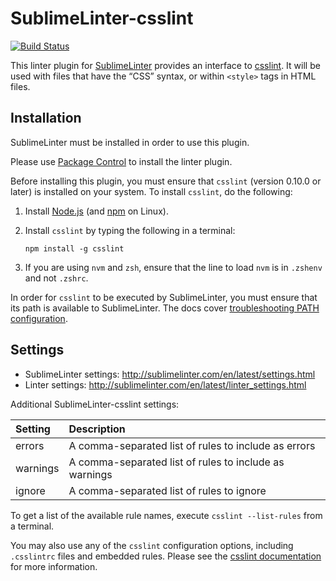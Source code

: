 SublimeLinter-csslint
=========================

[![Build Status](https://travis-ci.org/SublimeLinter/SublimeLinter-csslint.svg?branch=master)](https://travis-ci.org/SublimeLinter/SublimeLinter-csslint)

This linter plugin for [SublimeLinter](https://github.com/SublimeLinter/SublimeLinter) provides an interface to [csslint](https://github.com/stubbornella/csslint/wiki). It will be used with files that have the “CSS” syntax, or within `<style>` tags in HTML files.

## Installation

SublimeLinter must be installed in order to use this plugin. 

Please use [Package Control](https://packagecontrol.io) to install the linter plugin.

Before installing this plugin, you must ensure that `csslint` (version 0.10.0 or later) is installed on your system. To install `csslint`, do the following:

1. Install [Node.js](http://nodejs.org) (and [npm](https://github.com/joyent/node/wiki/Installing-Node.js-via-package-manager) on Linux).

1. Install `csslint` by typing the following in a terminal:
   ```
   npm install -g csslint
   ```

1. If you are using `nvm` and `zsh`, ensure that the line to load `nvm` is in `.zshenv` and not `.zshrc`.

In order for `csslint` to be executed by SublimeLinter, you must ensure that its path is available to SublimeLinter. The docs cover [troubleshooting PATH configuration](http://sublimelinter.com/en/latest/troubleshooting.html#finding-a-linter-executable).

## Settings
- SublimeLinter settings: http://sublimelinter.com/en/latest/settings.html
- Linter settings: http://sublimelinter.com/en/latest/linter_settings.html

Additional SublimeLinter-csslint settings: 

|Setting|Description|
|:------|:----------|
|errors|A comma-separated list of rules to include as errors|
|warnings|A comma-separated list of rules to include as warnings|
|ignore|A comma-separated list of rules to ignore|

To get a list of the available rule names, execute `csslint --list-rules` from a terminal.

You may also use any of the `csslint` configuration options, including `.csslintrc` files and embedded rules. Please see the [csslint documentation](https://github.com/stubbornella/csslint/wiki/Command-line-interface#configuration-files) for more information.
